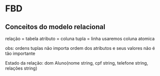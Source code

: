 # FBD

## Conceitos do modelo relacional
relação = tabela
atributo = coluna
tupla = linha
usaremos coluna atomica

obs: ordens tuplas não importa
ordem dos atributos e seus valores não é tão importante

Estado da relação: dom
Aluno(nome string, cpf string, telefone string, relações string)
